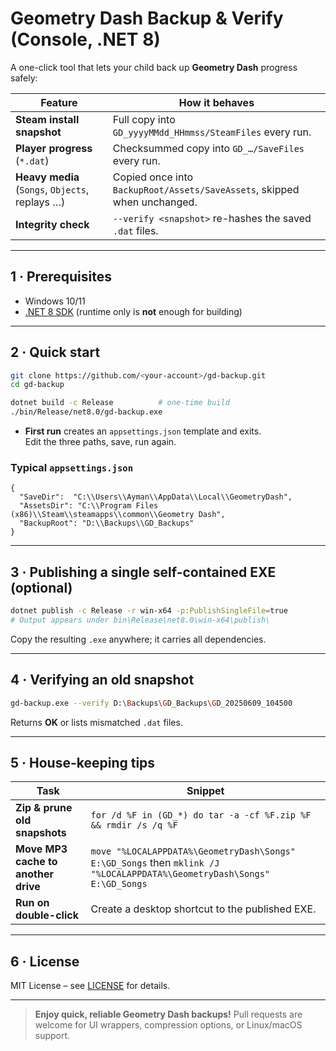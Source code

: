 # Geometry Dash Backup & Verify (Console, .NET 8)

A one-click tool that lets your child back up **Geometry Dash** progress safely:

| Feature | How it behaves |
|---------|----------------|
| **Steam install snapshot** | Full copy into `GD_yyyyMMdd_HHmmss/SteamFiles` every run. |
| **Player progress** (`*.dat`) | Checksummed copy into `GD_…/SaveFiles` every run. |
| **Heavy media** (`Songs`, `Objects`, replays …) | Copied once into `BackupRoot/Assets/SaveAssets`, skipped when unchanged. |
| **Integrity check** | `--verify <snapshot>` re-hashes the saved `.dat` files. |

---

## 1 · Prerequisites  

* Windows 10/11  
* [.NET 8 SDK](https://dotnet.microsoft.com/download) (runtime only is **not** enough for building)  

---

## 2 · Quick start

```bash
git clone https://github.com/<your-account>/gd-backup.git
cd gd-backup

dotnet build -c Release          # one-time build
./bin/Release/net8.0/gd-backup.exe
```

* **First run** creates an `appsettings.json` template and exits.  
  Edit the three paths, save, run again.

### Typical `appsettings.json`

```jsonc
{
  "SaveDir":  "C:\\Users\\Ayman\\AppData\\Local\\GeometryDash",
  "AssetsDir": "C:\\Program Files (x86)\\Steam\\steamapps\\common\\Geometry Dash",
  "BackupRoot": "D:\\Backups\\GD_Backups"
}
```

---

## 3 · Publishing a single self-contained EXE (optional)

```bash
dotnet publish -c Release -r win-x64 -p:PublishSingleFile=true
# Output appears under bin\Release\net8.0\win-x64\publish\
```

Copy the resulting `.exe` anywhere; it carries all dependencies.

---

## 4 · Verifying an old snapshot

```bash
gd-backup.exe --verify D:\Backups\GD_Backups\GD_20250609_104500
```

Returns **OK** or lists mismatched `.dat` files.

---

## 5 · House-keeping tips

| Task | Snippet |
|------|---------|
| **Zip & prune old snapshots** | `for /d %F in (GD_*) do tar -a -cf %F.zip %F && rmdir /s /q %F` |
| **Move MP3 cache to another drive** | `move "%LOCALAPPDATA%\GeometryDash\Songs" E:\GD_Songs` then `mklink /J "%LOCALAPPDATA%\GeometryDash\Songs" E:\GD_Songs` |
| **Run on double-click** | Create a desktop shortcut to the published EXE. |

---

## 6 · License

MIT License – see [LICENSE](LICENSE) for details.

---

> **Enjoy quick, reliable Geometry Dash backups!** Pull requests are welcome for UI wrappers, compression options, or Linux/macOS support.